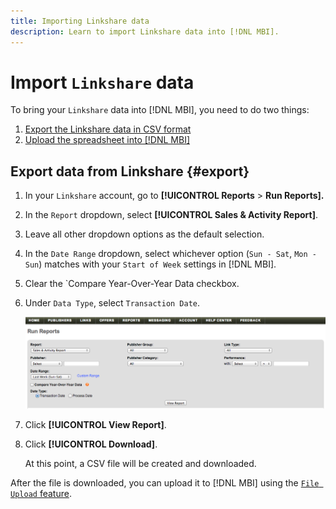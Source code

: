 ```yaml
---
title: Importing Linkshare data
description: Learn to import Linkshare data into [!DNL MBI].
---
```

# Import `Linkshare` data

To bring your `Linkshare` data into [!DNL MBI], you need to do two things:

1. [Export the Linkshare data in CSV format](#export)
1. [Upload the spreadsheet into [!DNL MBI]](../connecting-data/using-file-uploader.md)

## Export data from Linkshare {#export}

1. In your `Linkshare` account, go to **[!UICONTROL Reports** > **Run Reports].**

1. In the `Report` dropdown, select **[!UICONTROL Sales & Activity Report]**.

1. Leave all other dropdown options as the default selection.

1. In the `Date Range` dropdown, select whichever option (`Sun - Sat`, `Mon - Sun`) matches with your `Start of Week` settings in [!DNL MBI].

1. Clear the `Compare Year-Over-Year Data checkbox.

1. Under `Data Type`, select `Transaction Date`.

    ![importing\_linkshare\_data.png](../../../assets/importing_linkshare_data.png)

1. Click **[!UICONTROL View Report]**.

1. Click **[!UICONTROL Download]**.

   At this point, a CSV file will be created and downloaded.

After the file is downloaded, you can upload it to [!DNL MBI] using the [`File Upload` feature](../connecting-data/using-file-uploader.md).
